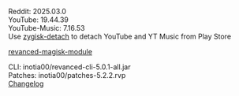 Reddit: 2025.03.0  
YouTube: 19.44.39  
YouTube-Music: 7.16.53  
Use [zygisk-detach](https://github.com/j-hc/zygisk-detach) to detach YouTube and YT Music from Play Store  

[revanced-magisk-module](https://github.com/mingaldrichgan/revanced-magisk-module)
  
CLI: inotia00/revanced-cli-5.0.1-all.jar  
Patches: inotia00/patches-5.2.2.rvp  
[Changelog](https://github.com/inotia00/revanced-patches/releases/tag/v5.2.2)  

